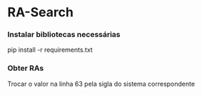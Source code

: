 # RA-Search

### Instalar bibliotecas necessárias
pip install -r requirements.txt

### Obter RAs
Trocar o valor na linha 63 pela sigla do sistema correspondente
